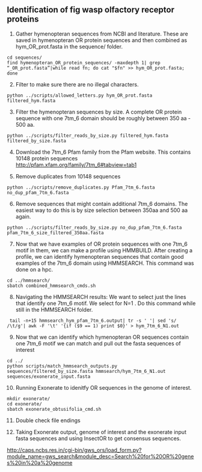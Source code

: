 ## Identification of fig wasp olfactory receptor proteins
1. Gather hymenopteran sequences from NCBI and literature. These are saved in hymenopteran OR protein sequences and then combined as hym_OR_prot.fasta in the sequence/ folder.

```
cd sequences/
find hymenopteran_OR_protein_sequences/ -maxdepth 1| grep “_OR_prot.fasta”|while read fn; do cat "$fn" >> hym_OR_prot.fasta; done
```

2. Filter to make sure there are no illegal characters. 

```
python ../scripts/allowed_letters.py hym_OR_prot.fasta filtered_hym.fasta
```

3. Filter the hymenopteran sequences by size. A complete OR protein sequence with one 7tm_6 domain should be roughly between 350 aa - 500 aa.


```
python ../scripts/filter_reads_by_size.py filtered_hym.fasta filtered_by_size.fasta

```

4. Download the 7tm_6 Pfam family from the Pfam website. This contains 10148 protein sequences  
http://pfam.xfam.org/family/7tm_6#tabview=tab1
 
5. Remove duplicates from 10148 sequences

```
python ../scripts/remove_duplicates.py Pfam_7tm_6.fasta no_dup_pfam_7tm_6.fasta
```

6. Remove sequences that might contain additional 7tm_6 domains. The easiest way to do this is by size selection between 350aa and 500 aa again.

```
python ../scripts/filter_reads_by_size.py no_dup_pfam_7tm_6.fasta pfam_7tm_6_size_filtered_350aa.fasta
```

7. Now that we have examples of OR protein sequences with one 7tm_6 motif in them, we can make a profile using HMMBUILD. After creating a profile, we can identify hymenopteran sequences that contain good examples of the 7tm_6 domain using HMMSEARCH. This command was done on a hpc. 

```
cd ../hmmsearch/
sbatch combined_hmmsearch_cmds.sh
```

8. Navigating the HMMSEARCH results: We want to select just the lines that identify one 7tm_6 motif. We select for N=1 . Do this command while still in the HMMSEARCH folder.

```
 tail -n+15 hmmsearch_hym_pfam_7tm_6.output| tr -s ' '| sed 's/ /\t/g'| awk -F '\t' '{if ($9 == 1) print $0}' > hym_7tm_6_N1.out
```

9. Now that we can identify which hymenopteran OR sequences contain one 7tm_6 motif we can match and pull out the fasta sequences of interest

```
cd ../
python scripts/match_hmmsearch_outputs.py sequences/filtered_by_size.fasta hmmsearch/hym_7tm_6_N1.out sequences/exonerate_input.fasta
```

10. Running Exonerate to idenitfy OR sequences in the genome of interest.

```
mkdir exonerate/
cd exonerate/
sbatch exonerate_obtusifolia_cmd.sh
```

11. Double check file endings

12. Taking Exonerate output, genome of interest and the exonerate input fasta sequences and using InsectOR to get consensus sequences.

http://caps.ncbs.res.in/cgi-bin/gws_ors/load_form.py?module_name=gws_search&module_desc=Search%20for%20OR%20genes%20in%20a%20genome
